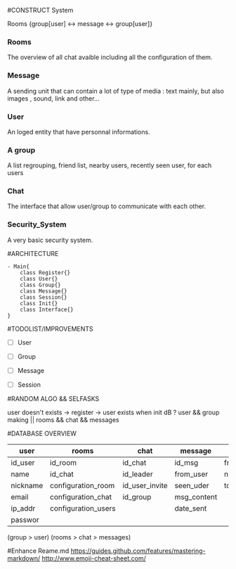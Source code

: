 #CONSTRUCT System 

Rooms {group[user] <-> message <-> group[user]}

### Rooms 

The overview of all chat avaible including all the configuration of them.

### Message 

A sending unit that can contain a lot of type of media : text mainly, but also images , sound, link and other...

### User 

An loged entity that have personnal informations.

### A group

A list regrouping, friend list, nearby users, recently seen user, for each users

### Chat

The interface that allow user/group to communicate with each other.

### Security_System

A very basic security system.

#ARCHITECTURE

	- Main{
		class Register{}
		class User{}
		class Group{}
		class Message{}
		class Session{}
		class Init{}
		class Interface{}
	}


#TODOLIST/IMPROVEMENTS

- [ ] User
- [ ] Group
- [ ] Message
- [ ] Session


#RANDOM ALGO && SELFASKS

user doesn't exists -> register -> user exists
when init dB ? user && group making || rooms && chat && messages 

#DATABASE OVERVIEW

user|rooms|chat|message|group|security_system
----|-----|----|-------|-----|---------------
id_user|id_room|id_chat|id_msg|friend_list|id_user|
name|id_chat|id_leader|from_user|nearby_user|token_key|
nickname|configuration_room|id_user_invite|seen_uder|to_user||
email|configuration_chat|id_group|msg_content|||
ip_addr|configuration_users||date_sent|||
passwor||||||

(group > user) <link> (rooms > chat > messages)

#Enhance Reame.md
https://guides.github.com/features/mastering-markdown/
http://www.emoji-cheat-sheet.com/